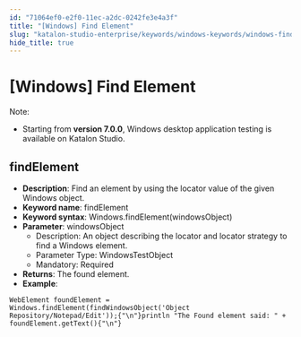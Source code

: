 ```yaml
---
id: "71064ef0-e2f0-11ec-a2dc-0242fe3e4a3f"
title: "[Windows] Find Element"
slug: "katalon-studio-enterprise/keywords/windows-keywords/windows-find-element"
hide_title: true
---
```


# <a id="id_0" class="anchor_top_offset"/><a id="ariaid-title1" class="anchor_top_offset"/>[Windows] Find Element

                        
<div xmlns="http://www.w3.org/1999/xhtml" className="note note note_note" id="id_0__id"><span className="note__title">Note:</span> 
  <ul className="ul"><li className="li">
      <p className="p">Starting from <strong className="ph b">version 7.0.0</strong>, Windows desktop application testing is available on Katalon Studio.</p>
    </li></ul>
</div>
        

## <a id="id_0__id_1" class="anchor_top_offset"/>findElement

                        
<ul xmlns="http://www.w3.org/1999/xhtml" className="ul"><li className="li"> <strong className="ph b">Description</strong>: Find an element by using the locator value of the given Windows object.</li><li className="li"> <strong className="ph b">Keyword name</strong>: findElement</li><li className="li"> <strong className="ph b">Keyword syntax</strong>: Windows.findElement(windowsObject)</li><li className="li"> <strong className="ph b">Parameter</strong>: windowsObject <ul className="ul"><li className="li">Description: An object describing the locator and locator strategy to find a Windows element.</li><li className="li">Parameter Type: WindowsTestObject</li><li className="li">Mandatory: Required</li></ul>   </li><li className="li"> <strong className="ph b">Returns</strong>: The found element.</li><li className="li"> <strong className="ph b">Example</strong>:</li></ul> 
            
<pre xmlns="http://www.w3.org/1999/xhtml" className="pre codeblock"><code>WebElement foundElement = Windows.findElement(findWindowsObject('Object Repository/Notepad/Edit'));{"\n"}println "The Found element said: " + foundElement.getText(){"\n"}</code></pre> 
        
